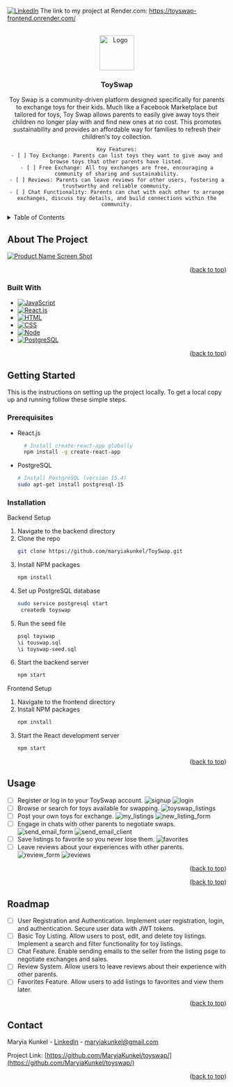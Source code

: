 <a name="readme-top"></a>

<!-- PROJECT SHIELDS -->
<!--
*** I'm using markdown "reference style" links for readability.
*** Reference links are enclosed in brackets [ ] instead of parentheses ( ).
*** See the bottom of this document for the declaration of the reference variables
*** for contributors-url, forks-url, etc. This is an optional, concise syntax you may use.
*** https://www.markdownguide.org/basic-syntax/#reference-style-links
-->

[![LinkedIn][linkedin-shield]][linkedin-url]
The link to my project at Render.com: https://toyswap-frontend.onrender.com/

<!-- PROJECT LOGO -->
<br />
<div align="center">
  <a href="https://github.com/MaryiaKunkel/nourish_pal/">
    <img src="toyswap_listing.jpg" alt="Logo" width="80" height="80">
  </a>

<h3 align="center">ToySwap</h3>

  <p align="center">
    Toy Swap is a community-driven platform designed specifically for parents to exchange toys for their kids. Much like a Facebook Marketplace but tailored for toys, Toy Swap allows parents to easily give away toys their children no longer play with and find new ones at no cost. This promotes sustainability and provides an affordable way for families to refresh their children's toy collection.

    Key Features:
    - [ ] Toy Exchange: Parents can list toys they want to give away and browse toys that other parents have listed.
    - [ ] Free Exchange: All toy exchanges are free, encouraging a community of sharing and sustainability.
    - [ ] Reviews: Parents can leave reviews for other users, fostering a trustworthy and reliable community.
    - [ ] Chat Functionality: Parents can chat with each other to arrange exchanges, discuss toy details, and build connections within the community.

</p>

</div>

<!-- TABLE OF CONTENTS -->
<details>
  <summary>Table of Contents</summary>
  <ol>
    <li>
      <a href="#about-the-project">About The Project</a>
      <ul>
        <li><a href="#built-with">Built With</a></li>
      </ul>
    </li>
    <li>
      <a href="#getting-started">Getting Started</a>
      <ul>
        <li><a href="#prerequisites">Prerequisites</a></li>
        <li><a href="#installation">Installation</a></li>
      </ul>
    </li>
    <li>
      <a href="#usage">Usage</a>
    </li>
    <!-- <li>
      <a href="#usage">Testing</a>
        <ul>
          <li><a href="#prerequisites">Prerequisites</a></li>
          <li><a href="#installation">Running tests</a></li>
      </ul>
    </li> -->
    <li><a href="#roadmap">Roadmap</a></li>
    <li><a href="#contact">Contact</a></li>
  </ol>
</details>

<!-- ABOUT THE PROJECT -->

## About The Project

[![Product Name Screen Shot](https://github.com/MaryiaKunkel/toyswap/blob/main/toyswap_listings.png)](https://github.com/MaryiaKunkel/toyswap/blob/main/toyswap_listings.png)

<!-- Here's a blank template to get started: To avoid retyping too much info. Do a search and replace with your text editor for the following: `github_username`, `repo_name`, `twitter_handle`, `linkedin_username`, `email_client`, `email`, `project_title`, `project_description` -->

<p align="right">(<a href="#readme-top">back to top</a>)</p>

### Built With

- [![JavaScript][JavaScript Badge]][JavaScript-url]
- [![React.js][React Badge]][React-url]
- [![HTML][HTML Badge]][HTML-url]
- [![CSS][CSS Badge]][CSS-url]
- [![Node][Node Badge]][Node-url]
- [![PostgreSQL][PostgreSQL Badge]][PostgreSQL-url]

<p align="right">(<a href="#readme-top">back to top</a>)</p>

<!-- GETTING STARTED -->

## Getting Started

This is the instructions on setting up the project locally.
To get a local copy up and running follow these simple steps.

### Prerequisites

- React.js

  ```sh
    # Install create-react-app globally
    npm install -g create-react-app

  ```

- PostgreSQL
  ```sh
  # Install PostgreSQL (version 15.4)
  sudo apt-get install postgresql-15
  ```

### Installation

Backend Setup

1. Navigate to the backend directory
2. Clone the repo
   ```sh
   git clone https://github.com/maryiakunkel/ToySwap.git
   ```
3. Install NPM packages
   ```sh
   npm install
   ```
4. Set up PostgreSQL database
   ```sh
   sudo service postgresql start
    createdb toyswap
   ```
5. Run the seed file
   ```sh
   psql toyswap
   \i touswap.sql
   \i toyswap-seed.sql
   ```
6. Start the backend server
   ```sh
   npm start
   ```

Frontend Setup

1. Navigate to the frontend directory
2. Install NPM packages
   ```sh
   npm install
   ```
3. Start the React development server
   ```sh
   npm start
   ```

<p align="right">(<a href="#readme-top">back to top</a>)</p>

<!-- USAGE EXAMPLES -->

## Usage

- [ ] Register or log in to your ToySwap account. ![signup](https://github.com/MaryiaKunkel/toyswap/blob/main/signup.png) ![login](https://github.com/MaryiaKunkel/toyswap/blob/main/login.png)
- [ ] Browse or search for toys available for swapping. ![toyswap_listings](https://github.com/MaryiaKunkel/toyswap/blob/main/toyswap_listings.png)
- [ ] Post your own toys for exchange. ![my_listings](https://github.com/MaryiaKunkel/toyswap/blob/main/my_listings.png) ![new_listing_form](https://github.com/MaryiaKunkel/toyswap/blob/main/new_listing_form.png)
- [ ] Engage in chats with other parents to negotiate swaps. ![send_email_form](https://github.com/MaryiaKunkel/toyswap/blob/main/send_email_form.png) ![send_email_client](https://github.com/MaryiaKunkel/toyswap/blob/main/send_email_client.png)
- [ ] Save listings to favorite so you never lose them. ![favorites](https://github.com/MaryiaKunkel/toyswap/blob/main/favorites.png)
- [ ] Leave reviews about your experiences with other parents. ![review_form](https://github.com/MaryiaKunkel/toyswap/blob/main/review_form.png) ![reviews](https://github.com/MaryiaKunkel/toyswap/blob/main/reviews.png)

<!-- Use this space to show useful examples of how a project can be used. Additional screenshots, code examples and demos work well in this space. You may also link to more resources. -->

<!-- _For more examples, please refer to the [Documentation](https://example.com)_ -->

<p align="right">(<a href="#readme-top">back to top</a>)</p>

<!-- ### Prerequisites -->

<!-- ```bash
# Install test dependencies (if not already installed)
pip install -r requirements-test.txt
``` -->

<p align="right">(<a href="#readme-top">back to top</a>)</p>
<!-- ROADMAP -->

## Roadmap

- [ ] User Registration and Authentication. Implement user registration, login, and authentication. Secure user data with JWT tokens.
- [ ] Basic Toy Listing. Allow users to post, edit, and delete toy listings. Implement a search and filter functionality for toy listings.
- [ ] Chat Feature. Enable sending emails to the seller from the listing psge to negotiate exchanges and sales.
- [ ] Review System. Allow users to leave reviews about their experience with other parents.
- [ ] Favorites Feature. Allow users to add listings to favorites and view them later.

<!-- See the [open issues](https://github.com/github_username/repo_name/issues) for a full list of proposed features (and known issues). -->

<p align="right">(<a href="#readme-top">back to top</a>)</p>

<!-- CONTRIBUTING -->

<!-- ## Contributing

Contributions are what make the open source community such an amazing place to learn, inspire, and create. Any contributions you make are **greatly appreciated**.

If you have a suggestion that would make this better, please fork the repo and create a pull request. You can also simply open an issue with the tag "enhancement".
Don't forget to give the project a star! Thanks again!

1. Fork the Project
2. Create your Feature Branch (`git checkout -b feature/AmazingFeature`)
3. Commit your Changes (`git commit -m 'Add some AmazingFeature'`)
4. Push to the Branch (`git push origin feature/AmazingFeature`)
5. Open a Pull Request -->

<!-- <p align="right">(<a href="#readme-top">back to top</a>)</p> -->

<!-- LICENSE -->

<!-- ## License

Distributed under the MIT License. See `LICENSE.txt` for more information.

<p align="right">(<a href="#readme-top">back to top</a>)</p> -->

<!-- CONTACT -->

## Contact

Maryia Kunkel - [LinkedIn][linkedin-url] - maryiakunkel@gmail.com

Project Link: [https://github.com/MaryiaKunkel/toyswap/](https://github.com/MaryiaKunkel/toyswap/)

<p align="right">(<a href="#readme-top">back to top</a>)</p>

<!-- ACKNOWLEDGMENTS -->

<!-- ## Acknowledgments

- []()
- []()
- []()

<p align="right">(<a href="#readme-top">back to top</a>)</p> -->

<!-- MARKDOWN LINKS & IMAGES -->

[linkedin-shield]: https://img.shields.io/badge/-LinkedIn-black.svg?style=for-the-badge&logo=linkedin&colorB=555
[linkedin-url]: https://www.linkedin.com/in/maryia-kunkel/
[product-screenshot]: static/logo.jpg
[Bootstrap-url]: https://getbootstrap.com
[Bootstrap Badge]: https://img.shields.io/badge/Bootstrap-563D7C?style=for-the-badge&logo=bootstrap&logoColor=white
[JQuery-url]: https://jquery.com
[JQuery Badge]: https://img.shields.io/badge/jQuery-0769AD?style=for-the-badge&logo=jquery&logoColor=white
[React-url]: https://react.dev/
[React Badge]: https://img.shields.io/badge/-ReactJs-61DAFB?logo=react&logoColor=white&style=for-the-badge
[JavaScript-url]: https://developer.mozilla.org/en-US/docs/Web/JavaScript
[JavaScript Badge]: https://img.shields.io/badge/JavaScript-F7DF1E?style=for-the-badge&logo=javascript&logoColor=black
[HTML-url]: https://developer.mozilla.org/en-US/docs/Web/HTML
[HTML Badge]: https://img.shields.io/badge/HTML5-E34F26?style=for-the-badge&logo=html5&logoColor=white
[CSS-url]: https://developer.mozilla.org/en-US/docs/Web/CSS
[CSS Badge]: https://img.shields.io/badge/CSS3-1572B6?style=for-the-badge&logo=css3&logoColor=white
[Node-url]: https://nodejs.org/en
[Node Badge]: https://img.shields.io/badge/Node.js-43853D?style=for-the-badge&logo=node.js&logoColor=white
[fontawesome-url]: https://fontawesome.com/
[FontAwesome Badge]: https://img.shields.io/badge/FontAwesome-339AF0?style=for-the-badge&logo=font-awesome&logoColor=white
[PostgreSQL-url]: https://www.postgresql.org/
[PostgreSQL Badge]: https://img.shields.io/badge/PostgreSQL-4169E1?style=for-the-badge&logo=postgresql&logoColor=white
[Jinja-url]: https://jinja.palletsprojects.com/en/3.1.x/
[Jinja Badge]: https://img.shields.io/badge/template-Jinja-green
[product-screenshot]: https://github.com/MaryiaKunkel/nourish_pal/blob/nourishpal/home_page.png
[advanced_search_1]: https://github.com/MaryiaKunkel/nourish_pal/blob/nourishpal/static/advanced_search_1.png
[advanced_search_2]: https://github.com/MaryiaKunkel/nourish_pal/blob/nourishpal/static/advanced_search_2.png
[advanced_search_result]: https://github.com/MaryiaKunkel/nourish_pal/blob/nourishpal/static/advanced_search_result.png
[favorites]: https://github.com/MaryiaKunkel/nourish_pal/blob/nourishpal/static/favorites.png
[history]: https://github.com/MaryiaKunkel/nourish_pal/blob/nourishpal/static/history.png
[prifile]: https://github.com/MaryiaKunkel/nourish_pal/blob/nourishpal/static/prifile.png
[profile_edit]: https://github.com/MaryiaKunkel/nourish_pal/blob/nourishpal/static/profile_edit.png
[recipe_page_1]: https://github.com/MaryiaKunkel/nourish_pal/blob/nourishpal/static/recipe_page_1.png
[recipe_page_2]: https://github.com/MaryiaKunkel/nourish_pal/blob/nourishpal/static/recipe_page_2.png

```

```
